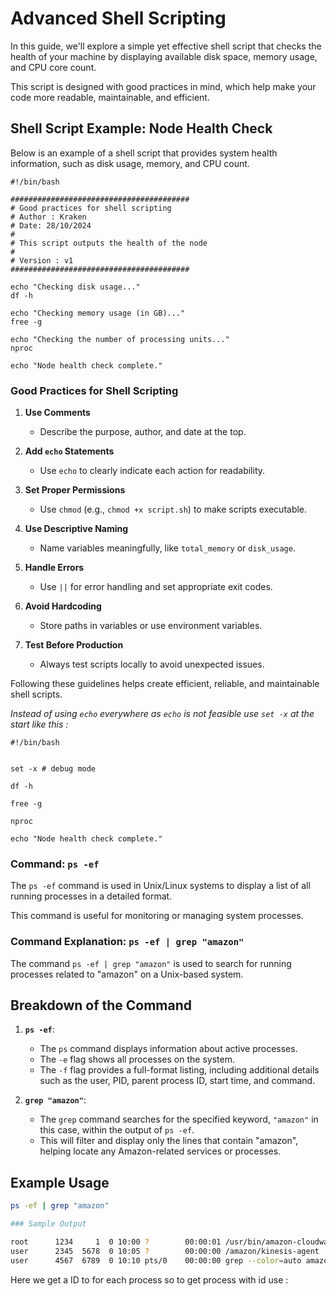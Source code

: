 # Advanced Shell Scripting

In this guide, we'll explore a simple yet effective shell script that checks the health of your machine by displaying available disk space, memory usage, and CPU core count.

This script is designed with good practices in mind, which help make your code more readable, maintainable, and efficient.

## Shell Script Example: Node Health Check

Below is an example of a shell script that provides system health information, such as disk usage, memory, and CPU count.

```shell
#!/bin/bash

########################################
# Good practices for shell scripting
# Author : Kraken
# Date: 28/10/2024
#
# This script outputs the health of the node
#
# Version : v1
########################################

echo "Checking disk usage..."
df -h

echo "Checking memory usage (in GB)..."
free -g

echo "Checking the number of processing units..."
nproc

echo "Node health check complete."

```

### Good Practices for Shell Scripting

1. **Use Comments**  
   - Describe the purpose, author, and date at the top.

2. **Add `echo` Statements**  
   - Use `echo` to clearly indicate each action for readability.

3. **Set Proper Permissions**  
   - Use `chmod` (e.g., `chmod +x script.sh`) to make scripts executable.

4. **Use Descriptive Naming**  
   - Name variables meaningfully, like `total_memory` or `disk_usage`.

5. **Handle Errors**  
   - Use `||` for error handling and set appropriate exit codes.

6. **Avoid Hardcoding**  
   - Store paths in variables or use environment variables.

7. **Test Before Production**  
   - Always test scripts locally to avoid unexpected issues.

Following these guidelines helps create efficient, reliable, and maintainable shell scripts.


*Instead of using `echo` everywhere as `echo` is not feasible use `set -x` at the start like this :*

```shell 
#!/bin/bash


set -x # debug mode

df -h

free -g

nproc

echo "Node health check complete."
```


### Command: `ps -ef`

The `ps -ef` command is used in Unix/Linux systems to display a list of all running processes in a detailed format.

This command is useful for monitoring or managing system processes.

### Command Explanation: `ps -ef | grep "amazon"`

The command `ps -ef | grep "amazon"` is used to search for running processes related to "amazon" on a Unix-based system.

## Breakdown of the Command

1. **`ps -ef`**:
   - The `ps` command displays information about active processes.
   - The `-e` flag shows all processes on the system.
   - The `-f` flag provides a full-format listing, including additional details such as the user, PID, parent process ID, start time, and command.

2. **`grep "amazon"`**:
   - The `grep` command searches for the specified keyword, `"amazon"` in this case, within the output of `ps -ef`.
   - This will filter and display only the lines that contain "amazon", helping locate any Amazon-related services or processes.

## Example Usage

```bash
ps -ef | grep "amazon"

### Sample Output 

root      1234     1  0 10:00 ?        00:00:01 /usr/bin/amazon-cloudwatch-agent
user      2345  5678  0 10:05 ?        00:00:00 /amazon/kinesis-agent
user      4567  6789  0 10:10 pts/0    00:00:00 grep --color=auto amazon
```

Here we get a ID to for each process so to get process with id use :


